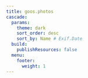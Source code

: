 ```yaml
---
title: goos.photos
cascade:
  params:
    theme: dark
    sort_order: desc
    sort_by: Name # Exif.Date
  build:
    publishResources: false
  menu:
    footer:
      weight: 1
---
```

